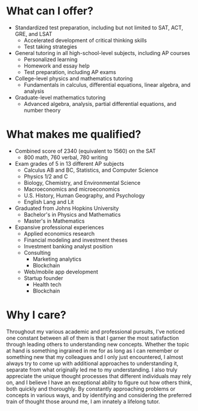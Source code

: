 # What can I offer?
* Standardized test preparation, including but not limited to SAT, ACT, GRE, and LSAT
    * Accelerated development of critical thinking skills
    * Test taking strategies
* General tutoring in all high-school-level subjects, including AP courses
    * Personalized learning
    * Homework and essay help
    * Test preparation, including AP exams
* College-level physics and mathematics tutoring
    * Fundamentals in calculus, differential equations, linear algebra, and analysis
* Graduate-level mathematics tutoring
    * Advanced algebra, analysis, partial differential equations, and number theory

# What makes me qualified?
* Combined score of 2340 (equivalent to 1560) on the SAT
    * 800 math, 760 verbal, 780 writing
* Exam grades of 5 in 13 different AP subjects
    * Calculus AB and BC, Statistics, and Computer Science
    * Physics 1/2 and C
    * Biology, Chemistry, and Environmental Science
    * Macroeconomics and microeconomics
    * U.S. History, Human Geography, and Psychology
    * English Lang and Lit
* Graduated from Johns Hopkins University
    * Bachelor's in Physics and Mathematics
    * Master's in Mathematics
* Expansive professional experiences
    * Applied economics research
    * Financial modeling and investment theses
    * Investment banking analyst position
    * Consulting
        * Marketing analytics
        * Blockchain
    * Web/mobile app development
    * Startup founder
        * Health tech
        * Blockchain

# Why I care?
Throughout my various academic and professional pursuits, I've noticed one constant between all of them is that I garner the most satisfaction through leading others to understanding new concepts. Whether the topic at hand is something ingrained in me for as long as I can remember or something new that my colleagues and I only just encountered, I almost always try to come up with additional approaches to understanding it, separate from what originally led me to my understanding. I also truly appreciate the unique thought processes that different individuals may rely on, and I believe I have an exceptional ability to figure out how others think, both quickly and thoroughly. By constantly approaching problems or concepts in various ways, and by identifying and considering the preferred train of thought those around me, I am innately a lifelong tutor.